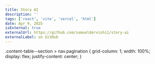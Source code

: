 ```yaml
---
title: Story AI
description: ''
tags: ['react', 'vite', 'vercel', 'html']
date: Apr 9, 2025
isExternal: true
externalUrl: https://github.com/samueldervishi1/story-ai
externalLabel: on GitHub
---
```


.content-table--section > nav.pagination {
  grid-column: 1;
  width: 100%;
  display: flex;
  justify-content: center;
}